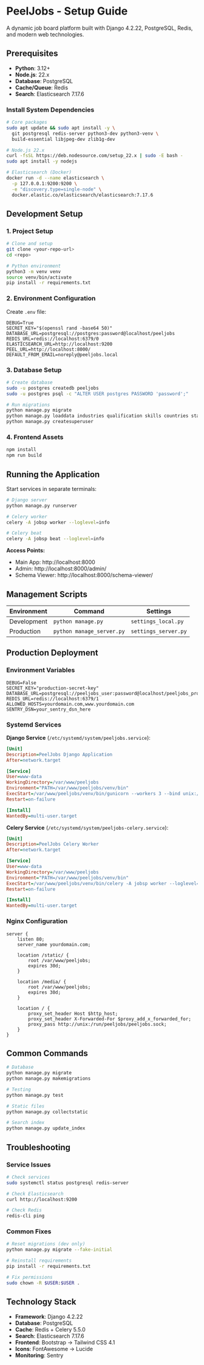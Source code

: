 # PeelJobs - Setup Guide

A dynamic job board platform built with Django 4.2.22, PostgreSQL, Redis, and modern web technologies.

## Prerequisites

- **Python**: 3.12+
- **Node.js**: 22.x
- **Database**: PostgreSQL
- **Cache/Queue**: Redis
- **Search**: Elasticsearch 7.17.6

### Install System Dependencies

```bash
# Core packages
sudo apt update && sudo apt install -y \
  git postgresql redis-server python3-dev python3-venv \
  build-essential libjpeg-dev zlib1g-dev

# Node.js 22.x
curl -fsSL https://deb.nodesource.com/setup_22.x | sudo -E bash -
sudo apt install -y nodejs

# Elasticsearch (Docker)
docker run -d --name elasticsearch \
  -p 127.0.0.1:9200:9200 \
  -e "discovery.type=single-node" \
  docker.elastic.co/elasticsearch/elasticsearch:7.17.6
```

## Development Setup

### 1. Project Setup

```bash
# Clone and setup
git clone <your-repo-url>
cd <repo>

# Python environment
python3 -m venv venv
source venv/bin/activate
pip install -r requirements.txt
```

### 2. Environment Configuration

Create `.env` file:
```env
DEBUG=True
SECRET_KEY="$(openssl rand -base64 50)"
DATABASE_URL=postgresql://postgres:password@localhost/peeljobs
REDIS_URL=redis://localhost:6379/0
ELASTICSEARCH_URL=http://localhost:9200
PEEL_URL=http://localhost:8000/
DEFAULT_FROM_EMAIL=noreply@peeljobs.local
```

### 3. Database Setup

```bash
# Create database
sudo -u postgres createdb peeljobs
sudo -u postgres psql -c "ALTER USER postgres PASSWORD 'password';"

# Run migrations
python manage.py migrate
python manage.py loaddata industries qualification skills countries states cities
python manage.py createsuperuser
```

### 4. Frontend Assets

```bash
npm install
npm run build
```

## Running the Application

Start services in separate terminals:

```bash
# Django server
python manage.py runserver

# Celery worker
celery -A jobsp worker --loglevel=info

# Celery beat
celery -A jobsp beat --loglevel=info
```

**Access Points:**
- Main App: http://localhost:8000
- Admin: http://localhost:8000/admin/
- Schema Viewer: http://localhost:8000/schema-viewer/

## Management Scripts

| Environment | Command | Settings |
|-------------|---------|----------|
| Development | `python manage.py` | `settings_local.py` |
| Production | `python manage_server.py` | `settings_server.py` |

## Production Deployment

### Environment Variables

```env
DEBUG=False
SECRET_KEY="production-secret-key"
DATABASE_URL=postgresql://peeljobs_user:password@localhost/peeljobs_prod
REDIS_URL=redis://localhost:6379/1
ALLOWED_HOSTS=yourdomain.com,www.yourdomain.com
SENTRY_DSN=your_sentry_dsn_here
```

### Systemd Services

**Django Service** (`/etc/systemd/system/peeljobs.service`):
```ini
[Unit]
Description=PeelJobs Django Application
After=network.target

[Service]
User=www-data
WorkingDirectory=/var/www/peeljobs
Environment="PATH=/var/www/peeljobs/venv/bin"
ExecStart=/var/www/peeljobs/venv/bin/gunicorn --workers 3 --bind unix:/run/peeljobs/peeljobs.sock jobsp.wsgi:application
Restart=on-failure

[Install]
WantedBy=multi-user.target
```

**Celery Service** (`/etc/systemd/system/peeljobs-celery.service`):
```ini
[Unit]
Description=PeelJobs Celery Worker
After=network.target

[Service]
User=www-data
WorkingDirectory=/var/www/peeljobs
Environment="PATH=/var/www/peeljobs/venv/bin"
ExecStart=/var/www/peeljobs/venv/bin/celery -A jobsp worker --loglevel=info
Restart=on-failure

[Install]
WantedBy=multi-user.target
```

### Nginx Configuration

```nginx
server {
    listen 80;
    server_name yourdomain.com;

    location /static/ {
        root /var/www/peeljobs;
        expires 30d;
    }
    
    location /media/ {
        root /var/www/peeljobs;
        expires 30d;
    }

    location / {
        proxy_set_header Host $http_host;
        proxy_set_header X-Forwarded-For $proxy_add_x_forwarded_for;
        proxy_pass http://unix:/run/peeljobs/peeljobs.sock;
    }
}
```

## Common Commands

```bash
# Database
python manage.py migrate
python manage.py makemigrations

# Testing
python manage.py test

# Static files
python manage.py collectstatic

# Search index
python manage.py update_index
```

## Troubleshooting

### Service Issues
```bash
# Check services
sudo systemctl status postgresql redis-server

# Check Elasticsearch
curl http://localhost:9200

# Check Redis
redis-cli ping
```

### Common Fixes
```bash
# Reset migrations (dev only)
python manage.py migrate --fake-initial

# Reinstall requirements
pip install -r requirements.txt

# Fix permissions
sudo chown -R $USER:$USER .
```

## Technology Stack

- **Framework**: Django 4.2.22
- **Database**: PostgreSQL
- **Cache**: Redis + Celery 5.5.0
- **Search**: Elasticsearch 7.17.6
- **Frontend**: Bootstrap → Tailwind CSS 4.1
- **Icons**: FontAwesome → Lucide
- **Monitoring**: Sentry
